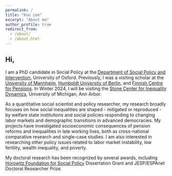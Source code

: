 ```yaml
---
permalink: /
title: "Kun Lee"
excerpt: "About me"
author_profile: true
redirect_from: 
  - /about/
  - /about.html
---
```



## Hi,

I am a PhD candidate in Social Policy at the [Department of Social Policy and Intervention](https://www.spi.ox.ac.uk/), University of Oxford. Previously, I was a visiting scholar at the [University of Mannheim](https://www.sowi.uni-mannheim.de/en/ebbinghaus/team/), [Humboldt University of Berlin](https://www.sowi.hu-berlin.de/en/dynamics), and [Finnish Centre for Pensions](https://www.etk.fi/en/). In Winter 2024, I will be visiting the [Stone Center for Inequality Dynamics](https://www.inequalitydynamics.umich.edu/), University of Michigan, Ann Arbor.

As a quantitative social scientist and policy researcher, my research broadly focuses on how social inequalities are shaped - mitigated or reproduced - by welfare state institutions and social policies responding to changing labor markets and demographic transitions in advanced democracies. My projects have investigated socioeconomic consequences of pension reforms and inequalities in late working lives, both as cross-national comparative research and single-case studies. I am also interested in researching other policy issues related to labor market instability, low fertility, wealth inequality, and poverty.

My doctoral research has been recognized by several awards, including [Horowitz Foundation for Social Policy](https://www.horowitz-foundation.org/copy-of-2022) Dissertation Grant and JESP/ESPAnet Doctoral Researcher Prize.